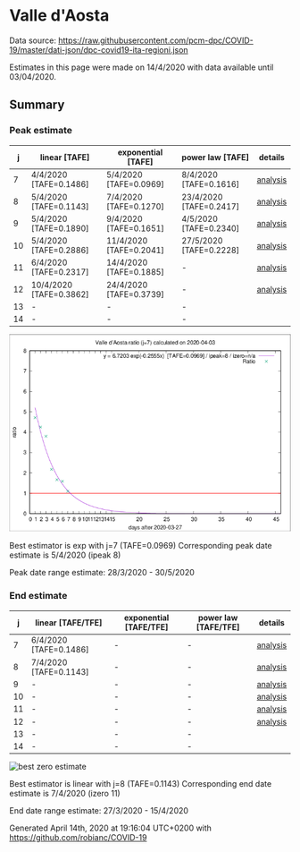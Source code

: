 # Valle d'Aosta


Data source: https://raw.githubusercontent.com/pcm-dpc/COVID-19/master/dati-json/dpc-covid19-ita-regioni.json

Estimates in this page were made on 14/4/2020 with data available until 03/04/2020.


## Summary 

### Peak estimate 
|j|linear [TAFE]|exponential [TAFE]|power law [TAFE]|details|
|---|----|-----------|---------|-------|
|7|4/4/2020 [TAFE=0.1486]|5/4/2020 [TAFE=0.0969]|8/4/2020 [TAFE=0.1616]|[analysis](COVID-19_valle_d'aosta_j7_2020-04-03.md)|
|8|5/4/2020 [TAFE=0.1143]|7/4/2020 [TAFE=0.1270]|23/4/2020 [TAFE=0.2417]|[analysis](COVID-19_valle_d'aosta_j8_2020-04-03.md)|
|9|5/4/2020 [TAFE=0.1890]|9/4/2020 [TAFE=0.1651]|4/5/2020 [TAFE=0.2340]|[analysis](COVID-19_valle_d'aosta_j9_2020-04-03.md)|
|10|5/4/2020 [TAFE=0.2886]|11/4/2020 [TAFE=0.2041]|27/5/2020 [TAFE=0.2228]|[analysis](COVID-19_valle_d'aosta_j10_2020-04-03.md)|
|11|6/4/2020 [TAFE=0.2317]|14/4/2020 [TAFE=0.1885]|-|[analysis](COVID-19_valle_d'aosta_j11_2020-04-03.md)|
|12|10/4/2020 [TAFE=0.3862]|24/4/2020 [TAFE=0.3739]|-|[analysis](COVID-19_valle_d'aosta_j12_2020-04-03.md)|
|13|-|-|-||
|14|-|-|-||

![best peak estimate](COVID-19_valle_d'aosta_j7_2020-04-03.png)

Best estimator is exp with j=7 (TAFE=0.0969)
Corresponding peak date estimate is 5/4/2020 (ipeak 8)


Peak date range estimate: 28/3/2020 - 30/5/2020

### End estimate 
|j|linear [TAFE/TFE]|exponential [TAFE/TFE]|power law [TAFE/TFE]|details|
|---|----|-----------|---------|-------|
|7|6/4/2020 [TAFE=0.1486]|-|-|[analysis](COVID-19_valle_d'aosta_j7_2020-04-03.md)|
|8|7/4/2020 [TAFE=0.1143]|-|-|[analysis](COVID-19_valle_d'aosta_j8_2020-04-03.md)|
|9|-|-|-|[analysis](COVID-19_valle_d'aosta_j9_2020-04-03.md)|
|10|-|-|-|[analysis](COVID-19_valle_d'aosta_j10_2020-04-03.md)|
|11|-|-|-|[analysis](COVID-19_valle_d'aosta_j11_2020-04-03.md)|
|12|-|-|-|[analysis](COVID-19_valle_d'aosta_j12_2020-04-03.md)|
|13|-|-|-||
|14|-|-|-||

![best zero estimate](COVID-19_valle_d'aosta_j8_2020-04-03.png)

Best estimator is linear with j=8 (TAFE=0.1143)
Corresponding end date estimate is 7/4/2020 (izero 11)


End date range estimate: 27/3/2020 - 15/4/2020

Generated April 14th, 2020 at 19:16:04 UTC+0200 with https://github.com/robianc/COVID-19
